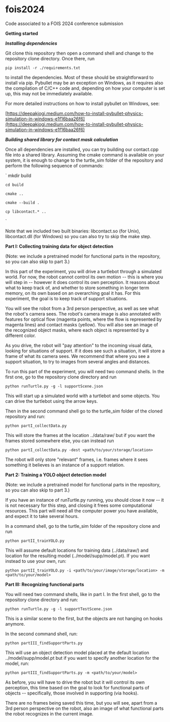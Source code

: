 # fois2024
Code associated to a FOIS 2024 conference submission

**Getting started**

***Installing dependencies***

Git clone this repository then open a command shell and change to the repository clone directory. Once there, run

`
    pip install -r ./requirements.txt  
`

to install the dependencies. Most of these should be straightforward to install via pip. Pybullet may be an exception on Windows, as it requires also the compilation of C/C++ code and, depending on how your computer is set up, this may not be immediately available. 

For more detailed instructions on how to install pybullet on Windows, see:

[https://deepakjogi.medium.com/how-to-install-pybullet-physics-simulation-in-windows-e1f16baa26f6](https://deepakjogi.medium.com/how-to-install-pybullet-physics-simulation-in-windows-e1f16baa26f6)

***Building shared library for contact mask calculation***

Once all dependencies are installed, you can try building our contact.cpp file into a shared library. Assuming the cmake command is available on your system, it is enough to change to the turtle_sim folder of the repository and perform the following sequence of commands:

`
    mkdir build  
    
    cd build  
    
    cmake ..  
    
    cmake --build .  
    
    cp libcontact.* ..  
`

Note that we included two built binaries: libcontact.so (for Unix), libcontact.dll (for Windows) so you can also try to skip the make step.

**Part I: Collecting training data for object detection**

(Note: we include a pretrained model for functional parts in the repository, so you can also skip to part 3.)

In this part of the experiment, you will drive a turtlebot through a simulated world. For now, the robot cannot control its own motion -- this is where you will step in -- however it does control its own perception. It reasons about what to keep track of, and whether to store something in longer term memory, on its own based on an overarching goal it has. For this experiment, the goal is to keep track of support situations.

You will see the robot from a 3rd person perspective, as well as see what the robot's camera sees. The robot's camera image is also annotated with features for optical flow (magenta points, where the flow is represented by magenta lines) and contact masks (yellow). You will also see an image of the recognized object masks, where each object is represented by a different color.

As you drive, the robot will "pay attention" to the incoming visual data, looking for situations of support. If it does see such a situation, it will store a frame of what its camera sees. We recommend that where you see a support situation, to try to images from several angles and distances.

To run this part of the experiment, you will need two command shells. In the first one, go to the repository clone directory and run

`
    python runTurtle.py -g -l supportScene.json  
`

This will start up a simulated world with a turtlebot and some objects. You can drive the turtlebot using the arrow keys.

Then in the second command shell go to the turtle_sim folder of the cloned repository and run:

`
    python partI_collectData.py  
`

This will store the frames at the location ../data/raw/ but if you want the frames stored somewhere else, you can instead run

`
    python partI_collectData.py -dest <path/to/your/storage/location>  
`

The robot will only store "relevant" frames, i.e. frames where it sees something it believes is an instance of a support relation.

**Part 2: Training a YOLO object detection model**

(Note: we include a pretrained model for functional parts in the repository, so you can also skip to part 3.)

If you have an instance of runTurtle.py running, you should close it now -- it is not necessary for this step, and closing it frees some computational resources. This part will need all the computer power you have available, and expect it to take several hours.

In a command shell, go to the turtle_sim folder of the repository clone and run

`
    python partII_trainYOLO.py  
`

This will assume default locations for training data (../data/raw/) and location for the resulting model (../model/supp/model.pt). If you want instead to use your own, run:

`
    python partII_trainYOLO.py -i <path/to/your/image/storage/location> -m <path/to/your/model>  
`

**Part III: Recognizing functional parts**

You will need two command shells, like in part I. In the first shell, go to the repository clone directory and run:

`
    python runTurtle.py -g -l supportTestScene.json  
`

This is a similar scene to the first, but the objects are not hanging on hooks anymore.

In the second command shell, run:

`
    python partIII_findSupportParts.py  
`

This will use an object detection model placed at the default location ../model/supp/model.pt but if you want to specify another location for the model, run:

`
    python partIII_findSupportParts.py -m <path/to/your/model>  
`

As before, you will have to drive the robot but it will control its own perception, this time based on the goal to look for functional parts of objects -- specifically, those involved in supporting (via hooks).

There are no frames being saved this time, but you will see, apart from a 3rd person perspective on the robot, also an image of what functional parts the robot recognizes in the current image.

